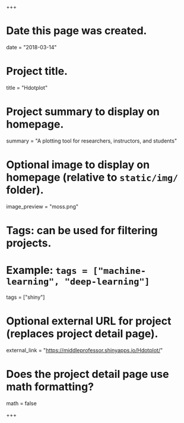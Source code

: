 +++
# Date this page was created.
date = "2018-03-14"

# Project title.
title = "Hdotplot"

# Project summary to display on homepage.
summary = "A plotting tool for researchers, instructors, and students"

# Optional image to display on homepage (relative to `static/img/` folder).
image_preview = "moss.png"

# Tags: can be used for filtering projects.
# Example: `tags = ["machine-learning", "deep-learning"]`
tags = ["shiny"]

# Optional external URL for project (replaces project detail page).
external_link = "https://middleprofessor.shinyapps.io/Hdotplot/"

# Does the project detail page use math formatting?
math = false

+++

